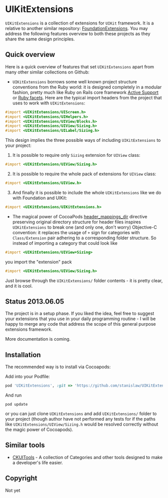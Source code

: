 # UIKitExtensions

`UIKitExtensions` is a collection of extensions for `UIKit` framework. It is a relative to another similar repository: [FoundationExtensions](https://github.com/stanislaw/FoundationExtensions). You may address the following features overview to both these projects as they share the same design principles.

## Quick overview

Here is a quick overview of features that set `UIKitExtensions` apart from many other similar collections on Github:

* `UIKitExtensions` borrows some well known project structure conventions from the Ruby world: it is designed completely in a modular fashion, pretty much like Ruby on Rails core framework [Active Support](https://github.com/rails/rails/tree/master/activesupport) or [Ruby facets](https://github.com/rubyworks/facets). Here are the typical import headers from the project that uses to work with `UIKitExtensions`:

```objective-c
#import <UIKitExtensions/UIScreen.h>
#import <UIKitExtensions/UIHelpers.h>
#import <UIKitExtensions/UIView/Blocks.h>
#import <UIKitExtensions/UIView/Sizing.h>
#import <UIKitExtensions/UILabel/Sizing.h>
```

This design implies the three possible ways of including `UIKitExtensions` to your project:

1) It is possible to require only `Sizing` extension for `UIView` class:

```objective-c
#import <UIKitExtensions/UIView/Sizing.h>
```

2) It is possible to require the whole pack of extensions for `UIView` class:

```objective-c
#import <UIKitExtensions/UIView.h>
```

3) And finally it is possible to include the whole `UIKitExtensions` like we do with Foundation and UIKit:

```objective-c
#import <UIKitExtensions/UIKitExtensions.h>
```

* The magical power of CocoaPods [header_mappings_dir](http://docs.cocoapods.org/specification.html#header_mappings_dir) directive preserving original directory structure for header files inspires `UIKitExtensions` to break one (and only one, don't worry) Objective-C convention: it replaces the usage of `+` sign for categories with `Class/Extension` pair adhering to a corresponding folder structure. So instead of importing a category that could look like 

```objective-c
#import <UIKitExtensions/UIView+Sizing>
```

you import the "extension" pack

```objective-c
#import <UIKitExtensions/UIView/Sizing.h>
```

Just browse through the `UIKitExtensions/` folder contents - it is pretty clear, and it is cool.

## Status 2013.06.05

The project is in a setup phase. If you liked the idea, feel free to suggest your extensions that you use in your daily programming routine - I will be happy to merge any code that address the scope of this general purpose extensions framework.

More documentation is coming.

## Installation

The recommended way is to install via Cocoapods:

Add into your Podfile:

```ruby
pod 'UIKitExtensions', :git => 'https://github.com/stanislaw/UIKitExtensions'
```

And run 

```
pod update
```

or you can just clone `UIKitExtensions` and add `UIKitExtensions/` folder to your project (though author have not performed any tests for if the paths like `UIKitExtensions/UIView/Sizing.h` would be resolved correctly without the magic power of Cocoapods).

## Similar tools

* [CKUITools](https://github.com/genericspecific/CKUITools) - A collection of Categories and other tools designed to make a developer's life easier.

## Copyright

Not yet


